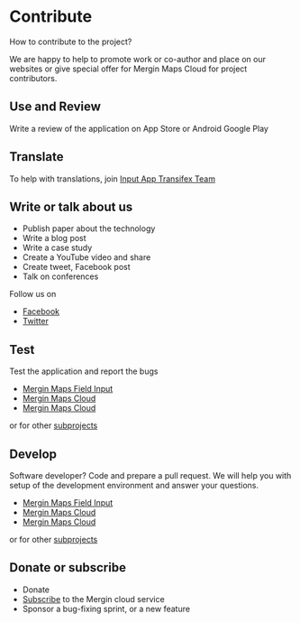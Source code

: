 # Contribute

How to contribute to the project? 

We are happy to help to promote work or co-author and place on our websites or give 
special offer for Mergin Maps Cloud for project contributors.

<CommunityJoin />

## Use and Review

Write a review of the application on App Store or Android Google Play

<AppDownload></AppDownload>

## Translate

 To help with translations, join [Input App Transifex Team](https://www.transifex.com/lutra-consulting/input)

## Write or talk about us 
 
 - Publish paper about the technology
 - Write a blog post 
 - Write a case study 
 - Create a YouTube video and share
 - Create tweet, Facebook post 
 - Talk on conferences

 Follow us on 

 - [Facebook](https://www.facebook.com/lutraconsulting)
 - [Twitter](https://twitter.com/lutraconsulting)

## Test

Test the application and report the bugs

 - [Mergin Maps Field Input](https://github.com/lutraconsulting/input/issues) 
 - [Mergin Maps Cloud](https://github.com/lutraconsulting/mergin/issues)
 - [Mergin Maps Cloud](https://github.com/lutraconsulting/qgis-mergin-plugin/issues)

or for other [subprojects](./index#explore-eco-system)

## Develop

Software developer? Code and prepare a pull request. We will help you with setup of the development 
environment and answer your questions.

 - [Mergin Maps Field Input](https://github.com/lutraconsulting/input) 
 - [Mergin Maps Cloud](https://github.com/lutraconsulting/mergin)
 - [Mergin Maps Cloud](https://github.com/lutraconsulting/qgis-mergin-plugin)

or for other [subprojects](./index#explore-eco-system)

## Donate or subscribe

 - Donate
 - [Subscribe](https://public.cloudmergin.com) to the Mergin cloud service
 - Sponsor a bug-fixing sprint, or a new feature
